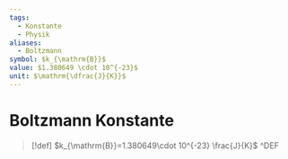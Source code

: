 ```yaml
---
tags:
  - Konstante
  - Physik
aliases:
  - Boltzmann
symbol: $k_{\mathrm{B}}$
value: $1.380649 \cdot 10^{-23}$
unit: $\mathrm{\dfrac{J}{K}}$
---
```


# Boltzmann Konstante

> [!def] $k_{\mathrm{B}}=1.380649\cdot 10^{-23} \frac{J}{K}$ ^DEF

